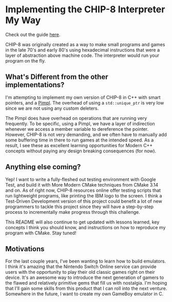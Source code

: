# Implementing the CHIP-8 Interpreter My Way
Check out the guide [here](https://tobiasvl.github.io/blog/write-a-chip-8-emulator/).

CHIP-8 was originally created as a way to make small programs and games in the late 70's and early 80's using hexadecimal instructions that were a layer of abstraction above machine code. The interpreter would run your program on the fly.

## What's Different from the other implementations?
I'm attempting to implement my own version of CHIP-8 in C++ with smart pointers, and a [Pimpl](https://en.cppreference.com/w/cpp/language/pimpl). The overhead of using a `std::unique_ptr` is very low since we are not using any custom deleters. 

The Pimpl does have overhead on operations that are running very frequently. To be specific, using a Pimpl, we have a layer of indirection whenever we access a member variable to dereference the pointer. However, CHIP-8 is not very demanding, and we often have to manually add some buffering time in there to run games at the intended speed. As a result, I see these as excellent learning opportunities for Modern C++ concepts without paying any design breaking consequences (for now).

## Anything else coming?
Yep! I want to write a fully-fleshed out testing environment with Google Test, and build it with More Modern CMake techniques from CMake 3.14 and on. As of right now, CHIP-8 resources online offer testing scripts that run lightweight programs, like printing the IBM logo to the screen. I think a Test-Driven Development version of this project could benefit a lot of new programmers to tackle this project since they will have a step-by-step process to incrementally make progress through this challenge.

This README will also continue to get updated with lessons learned, key concepts I think you should know, and instructions on how to reproduce my program with CMake. Stay tuned!

## Motivations
For the last couple years, I've been wanting to learn how to build emulators. I think it's amazing that the Nintendo Switch Online service can provide users with the opportunity to play their old classic games right on their device. It's an awesome way to introduce the next generation of gamers to the flawed and relatively primitive gems that fill us with nostalgia. I'm hoping that I'll gain some skills from this product that I can roll into the next venture. Somewhere in the future, I want to create my own GameBoy emulator in C.
